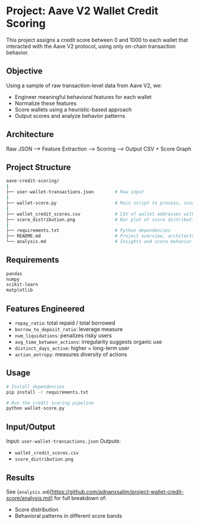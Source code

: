 # Project: Aave V2 Wallet Credit Scoring

This project assigns a credit score between 0 and 1000 to each wallet that interacted with the Aave V2 protocol, using only on-chain transaction behavior.

## Objective

Using a sample of raw transaction-level data from Aave V2, we:

- Engineer meaningful behavioral features for each wallet
- Normalize these features
- Score wallets using a heuristic-based approach
- Output scores and analyze behavior patterns

## Architecture

Raw JSON --> Feature Extraction --> Scoring --> Output CSV + Score Graph

## Project Structure

```bash
aave-credit-scoring/
|
├── user-wallet-transactions.json        # Raw input
|
├── wallet-score.py                      # Main script to process, score, and analyze wallets
|
├── wallet_credit_scores.csv             # CSV of wallet addresses with assigned scores
├── score_distribution.png               # Bar plot of score distribution
|
├── requirements.txt                     # Python dependencies
├── README.md                            # Project overview, architecture, and usage
└── analysis.md                          # Insights and score behavior analysis
```

## Requirements

```bash
pandas
numpy
scikit-learn
matplotlib
```

## Features Engineered

- `repay_ratio`: total repaid / total borrowed
- `borrow_to_deposit_ratio`: leverage measure
- `num_liquidations`: penalizes risky users
- `avg_time_between_actions`: irregularity suggests organic use
- `distinct_days_active`: higher = long-term user
- `action_entropy`: measures diversity of actions

## Usage

```bash
# Install dependencies
pip install -r requirements.txt

# Run the credit scoring pipeline
python wallet-score.py
```

## Input/Output

Input: `user-wallet-transactions.json`
Outputs:

- `wallet_credit_scores.csv`
- `score_distribution.png`

## Results

See (`analysis.md`)[https://github.com/adnanxsalim/project-wallet-credit-score/analysis.md] for full breakdown of:

- Score distribution
- Behavioral patterns in different score bands
